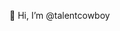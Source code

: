 👋 Hi, I’m @talentcowboy


<!---
talentcowboy/talentcowboy is a ✨ special ✨ repository because its `README.md` (this file) appears on your GitHub profile.
You can click the Preview link to take a look at your changes.
--->
